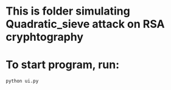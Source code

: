 # This is folder simulating Quadratic_sieve attack on RSA cryphtography

# To start program, run:
`python ui.py`
